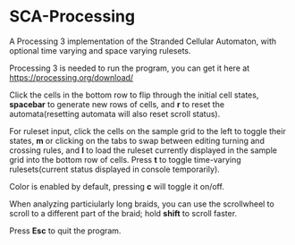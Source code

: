 # SCA-Processing
A Processing 3 implementation of the Stranded Cellular Automaton, with optional time varying and space varying rulesets.

Processing 3 is needed to run the program, you can get it here at https://processing.org/download/

Click the cells in the bottom row to flip through the initial cell states, **spacebar** to generate new rows of cells, and **r** to reset the automata(resetting automata will also reset scroll status). 

For ruleset input, click the cells on the sample grid to the left to toggle their states, **m** or clicking on the tabs to swap between editing turning and crossing rules, and **l** to load the ruleset currently displayed in the sample grid into the bottom row of cells. Press **t** to toggle time-varying rulesets(current status displayed in console temporarily).

Color is enabled by default, pressing **c** will toggle it on/off.

When analyzing particiularly long braids, you can use the scrollwheel to scroll to a different part of the braid; hold **shift** to scroll faster.

Press **Esc** to quit the program.
